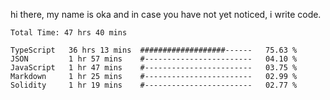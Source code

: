 hi there, my name is oka and in case you have not yet noticed, i write code.

<!--START_SECTION:waka-->

```javascript, typescript, go, python, dockerfile, yaml, markdown, html, javascriptreact, typescriptreact, json, rust
Total Time: 47 hrs 40 mins

TypeScript   36 hrs 13 mins  ###################------   75.63 %
JSON         1 hr 57 mins    #------------------------   04.10 %
JavaScript   1 hr 47 mins    #------------------------   03.75 %
Markdown     1 hr 25 mins    #------------------------   02.99 %
Solidity     1 hr 19 mins    #------------------------   02.77 %
```

<!--END_SECTION:waka-->

<!--
**okawibawa/okawibawa** is a ✨ _special_ ✨ repository because its `README.md` (this file) appears on your GitHub profile.

Here are some ideas to get you started:

- 🔭 I’m currently working on ...
- 🌱 I’m currently learning ...
- 👯 I’m looking to collaborate on ...
- 🤔 I’m looking for help with ...
- 💬 Ask me about ...
- 📫 How to reach me: ...
- 😄 Pronouns: ...
- ⚡ Fun fact: ...
-->
